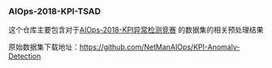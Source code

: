### AIOps-2018-KPI-TSAD

这个仓库主要包含对于[AIOps-2018-KPI异常检测竞赛](http://iops.ai/competition_detail/?competition_id=5&flag=1)
的数据集的相关预处理结果 

原始数据集下载地址：https://github.com/NetManAIOps/KPI-Anomaly-Detection